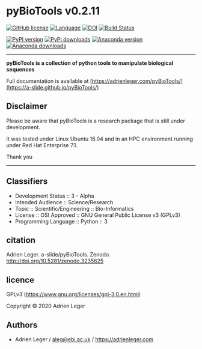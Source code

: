 # pyBioTools v0.2.11

[![GitHub license](https://img.shields.io/github/license/a-slide/pyBioTools.svg)](https://github.com/a-slide/pyBioTools/blob/master/LICENSE)
[![Language](https://img.shields.io/badge/Language-Python3-yellow.svg)](https://www.python.org/)
[![DOI](https://zenodo.org/badge/111435767.svg)](https://zenodo.org/badge/latestdoi/111435767)
[![Build Status](https://travis-ci.com/a-slide/pyBioTools.svg?branch=master)](https://travis-ci.com/a-slide/pyBioTools)

[![PyPI version](https://badge.fury.io/py/pyBioTools.svg)](https://badge.fury.io/py/pyBioTools)
[![PyPI downloads](https://pepy.tech/badge/pyBioTools)](https://pepy.tech/project/pyBioTools)
[![Anaconda version](https://anaconda.org/aleg/pybiotools/badges/version.svg)](https://anaconda.org/aleg/pybiotools)
[![Anaconda downloads](https://anaconda.org/aleg/pybiotools/badges/downloads.svg)](https://anaconda.org/aleg/pybiotools)

---

**pyBioTools is a collection of python tools to manipulate biological sequences**

Full documentation is available at [https://adrienleger.com/pyBioTools/](https://a-slide.github.io/pyBioTools/)

## Disclaimer

Please be aware that pyBioTools is a research package that is still under development.

It was tested under Linux Ubuntu 16.04 and in an HPC environment running under Red Hat Enterprise 7.1.

Thank you

---

## Classifiers

* Development Status :: 3 - Alpha
* Intended Audience :: Science/Research
* Topic :: Scientific/Engineering :: Bio-Informatics
* License :: OSI Approved :: GNU General Public License v3 (GPLv3)
* Programming Language :: Python :: 3

## citation

Adrien Leger. a-slide/pyBioTools. Zenodo. http://doi.org/10.5281/zenodo.3235625

## licence

GPLv3 (https://www.gnu.org/licenses/gpl-3.0.en.html)

Copyright © 2020 Adrien Leger

## Authors

* Adrien Leger / aleg@ebi.ac.uk / https://adrienleger.com

